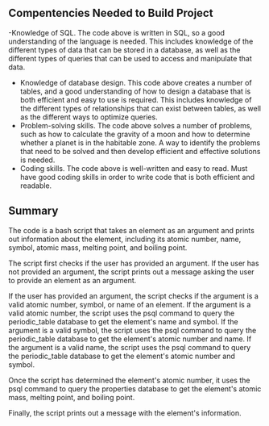 
## Compentencies Needed to Build Project
-Knowledge of SQL. The code above is written in SQL, so a good understanding of the language is needed. This includes knowledge of the different types of data that can be stored in a database, as well as the different types of queries that can be used to access and manipulate that data.
- Knowledge of database design. This code above creates a number of tables, and a good understanding of how to design a database that is both efficient and easy to use is required. This includes knowledge of the different types of relationships that can exist between tables, as well as the different ways to optimize queries.
- Problem-solving skills. The code above solves a number of problems, such as how to calculate the gravity of a moon and how to determine whether a planet is in the habitable zone. A way to identify the problems that need to be solved and then develop efficient and effective solutions is needed.
- Coding skills. The code above is well-written and easy to read. Must have good coding skills in order to write code that is both efficient and readable.

## Summary
The code is a bash script that takes an element as an argument and prints out information about the element, including its atomic number, name, symbol, atomic mass, melting point, and boiling point.

The script first checks if the user has provided an argument. If the user has not provided an argument, the script prints out a message asking the user to provide an element as an argument.

If the user has provided an argument, the script checks if the argument is a valid atomic number, symbol, or name of an element. If the argument is a valid atomic number, the script uses the psql command to query the periodic_table database to get the element's name and symbol. If the argument is a valid symbol, the script uses the psql command to query the periodic_table database to get the element's atomic number and name. If the argument is a valid name, the script uses the psql command to query the periodic_table database to get the element's atomic number and symbol.

Once the script has determined the element's atomic number, it uses the psql command to query the properties database to get the element's atomic mass, melting point, and boiling point.

Finally, the script prints out a message with the element's information.
